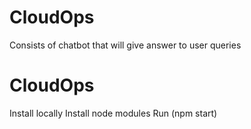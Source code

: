 # CloudOps
Consists of chatbot that will give answer to user queries 

# CloudOps
Install locally 
Install node modules 
Run (npm start) 
